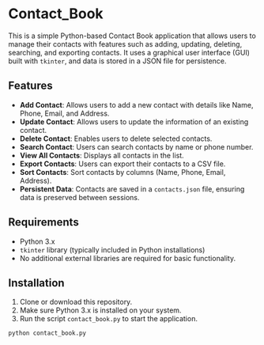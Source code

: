 # Contact_Book

This is a simple Python-based Contact Book application that allows users to manage their contacts with features such as adding, updating, deleting, searching, and exporting contacts. It uses a graphical user interface (GUI) built with `tkinter`, and data is stored in a JSON file for persistence.

## Features

- **Add Contact**: Allows users to add a new contact with details like Name, Phone, Email, and Address.
- **Update Contact**: Allows users to update the information of an existing contact.
- **Delete Contact**: Enables users to delete selected contacts.
- **Search Contact**: Users can search contacts by name or phone number.
- **View All Contacts**: Displays all contacts in the list.
- **Export Contacts**: Users can export their contacts to a CSV file.
- **Sort Contacts**: Sort contacts by columns (Name, Phone, Email, Address).
- **Persistent Data**: Contacts are saved in a `contacts.json` file, ensuring data is preserved between sessions.

## Requirements

- Python 3.x
- `tkinter` library (typically included in Python installations)
- No additional external libraries are required for basic functionality.

## Installation

1. Clone or download this repository.
2. Make sure Python 3.x is installed on your system.
3. Run the script `contact_book.py` to start the application.

```bash
python contact_book.py
